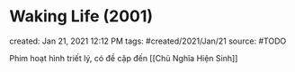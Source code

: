 # Waking Life (2001)

created: Jan 21, 2021 12:12 PM
tags: #created/2021/Jan/21
source: #TODO

Phim hoạt hình triết lý, có đề cập đến [[Chủ Nghĩa Hiện Sinh]]